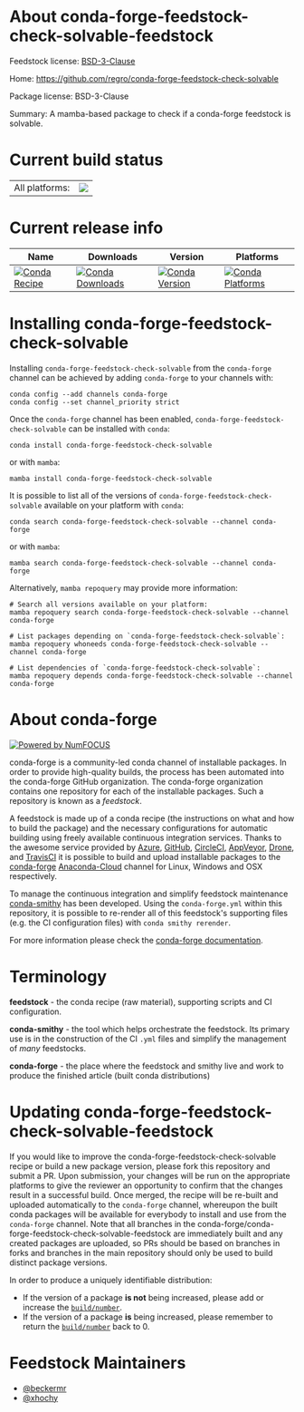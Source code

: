 About conda-forge-feedstock-check-solvable-feedstock
====================================================

Feedstock license: [BSD-3-Clause](https://github.com/conda-forge/conda-forge-feedstock-check-solvable-feedstock/blob/main/LICENSE.txt)

Home: https://github.com/regro/conda-forge-feedstock-check-solvable

Package license: BSD-3-Clause

Summary: A mamba-based package to check if a conda-forge feedstock is solvable.

Current build status
====================


<table><tr><td>All platforms:</td>
    <td>
      <a href="https://dev.azure.com/conda-forge/feedstock-builds/_build/latest?definitionId=18702&branchName=main">
        <img src="https://dev.azure.com/conda-forge/feedstock-builds/_apis/build/status/conda-forge-feedstock-check-solvable-feedstock?branchName=main">
      </a>
    </td>
  </tr>
</table>

Current release info
====================

| Name | Downloads | Version | Platforms |
| --- | --- | --- | --- |
| [![Conda Recipe](https://img.shields.io/badge/recipe-conda--forge--feedstock--check--solvable-green.svg)](https://anaconda.org/conda-forge/conda-forge-feedstock-check-solvable) | [![Conda Downloads](https://img.shields.io/conda/dn/conda-forge/conda-forge-feedstock-check-solvable.svg)](https://anaconda.org/conda-forge/conda-forge-feedstock-check-solvable) | [![Conda Version](https://img.shields.io/conda/vn/conda-forge/conda-forge-feedstock-check-solvable.svg)](https://anaconda.org/conda-forge/conda-forge-feedstock-check-solvable) | [![Conda Platforms](https://img.shields.io/conda/pn/conda-forge/conda-forge-feedstock-check-solvable.svg)](https://anaconda.org/conda-forge/conda-forge-feedstock-check-solvable) |

Installing conda-forge-feedstock-check-solvable
===============================================

Installing `conda-forge-feedstock-check-solvable` from the `conda-forge` channel can be achieved by adding `conda-forge` to your channels with:

```
conda config --add channels conda-forge
conda config --set channel_priority strict
```

Once the `conda-forge` channel has been enabled, `conda-forge-feedstock-check-solvable` can be installed with `conda`:

```
conda install conda-forge-feedstock-check-solvable
```

or with `mamba`:

```
mamba install conda-forge-feedstock-check-solvable
```

It is possible to list all of the versions of `conda-forge-feedstock-check-solvable` available on your platform with `conda`:

```
conda search conda-forge-feedstock-check-solvable --channel conda-forge
```

or with `mamba`:

```
mamba search conda-forge-feedstock-check-solvable --channel conda-forge
```

Alternatively, `mamba repoquery` may provide more information:

```
# Search all versions available on your platform:
mamba repoquery search conda-forge-feedstock-check-solvable --channel conda-forge

# List packages depending on `conda-forge-feedstock-check-solvable`:
mamba repoquery whoneeds conda-forge-feedstock-check-solvable --channel conda-forge

# List dependencies of `conda-forge-feedstock-check-solvable`:
mamba repoquery depends conda-forge-feedstock-check-solvable --channel conda-forge
```


About conda-forge
=================

[![Powered by
NumFOCUS](https://img.shields.io/badge/powered%20by-NumFOCUS-orange.svg?style=flat&colorA=E1523D&colorB=007D8A)](https://numfocus.org)

conda-forge is a community-led conda channel of installable packages.
In order to provide high-quality builds, the process has been automated into the
conda-forge GitHub organization. The conda-forge organization contains one repository
for each of the installable packages. Such a repository is known as a *feedstock*.

A feedstock is made up of a conda recipe (the instructions on what and how to build
the package) and the necessary configurations for automatic building using freely
available continuous integration services. Thanks to the awesome service provided by
[Azure](https://azure.microsoft.com/en-us/services/devops/), [GitHub](https://github.com/),
[CircleCI](https://circleci.com/), [AppVeyor](https://www.appveyor.com/),
[Drone](https://cloud.drone.io/welcome), and [TravisCI](https://travis-ci.com/)
it is possible to build and upload installable packages to the
[conda-forge](https://anaconda.org/conda-forge) [Anaconda-Cloud](https://anaconda.org/)
channel for Linux, Windows and OSX respectively.

To manage the continuous integration and simplify feedstock maintenance
[conda-smithy](https://github.com/conda-forge/conda-smithy) has been developed.
Using the ``conda-forge.yml`` within this repository, it is possible to re-render all of
this feedstock's supporting files (e.g. the CI configuration files) with ``conda smithy rerender``.

For more information please check the [conda-forge documentation](https://conda-forge.org/docs/).

Terminology
===========

**feedstock** - the conda recipe (raw material), supporting scripts and CI configuration.

**conda-smithy** - the tool which helps orchestrate the feedstock.
                   Its primary use is in the construction of the CI ``.yml`` files
                   and simplify the management of *many* feedstocks.

**conda-forge** - the place where the feedstock and smithy live and work to
                  produce the finished article (built conda distributions)


Updating conda-forge-feedstock-check-solvable-feedstock
=======================================================

If you would like to improve the conda-forge-feedstock-check-solvable recipe or build a new
package version, please fork this repository and submit a PR. Upon submission,
your changes will be run on the appropriate platforms to give the reviewer an
opportunity to confirm that the changes result in a successful build. Once
merged, the recipe will be re-built and uploaded automatically to the
`conda-forge` channel, whereupon the built conda packages will be available for
everybody to install and use from the `conda-forge` channel.
Note that all branches in the conda-forge/conda-forge-feedstock-check-solvable-feedstock are
immediately built and any created packages are uploaded, so PRs should be based
on branches in forks and branches in the main repository should only be used to
build distinct package versions.

In order to produce a uniquely identifiable distribution:
 * If the version of a package **is not** being increased, please add or increase
   the [``build/number``](https://docs.conda.io/projects/conda-build/en/latest/resources/define-metadata.html#build-number-and-string).
 * If the version of a package **is** being increased, please remember to return
   the [``build/number``](https://docs.conda.io/projects/conda-build/en/latest/resources/define-metadata.html#build-number-and-string)
   back to 0.

Feedstock Maintainers
=====================

* [@beckermr](https://github.com/beckermr/)
* [@xhochy](https://github.com/xhochy/)


<!-- dummy commit to enable rerendering -->

